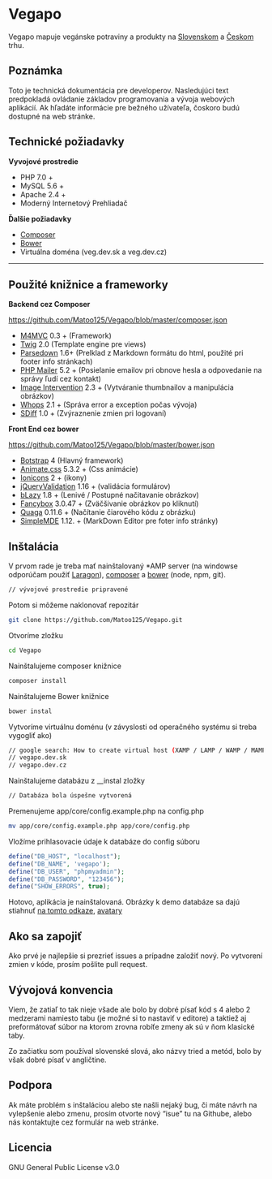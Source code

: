 # Vegapo

Vegapo mapuje vegánske potraviny a produkty na [Slovenskom](https://vegapo.sk) a [Českom](https://vegapo.cz) trhu.

## Poznámka

Toto je technická dokumentácia pre developerov. Nasledujúci text predpokladá ovládanie základov programovania a vývoja webových aplikácií. Ak hľadáte informácie pre bežného užívateľa, čoskoro budú dostupné na web stránke.

## Technické požiadavky

**Vyvojové prostredie**

- PHP 7.0 + 
- MySQL 5.6 +
- Apache 2.4 + 
- Moderný Internetový Prehliadač

**Ďalšie požiadavky**

- [Composer](https://getcomposer.org)
- [Bower](https://bower.io)
- Virtuálna doména (veg.dev.sk a veg.dev.cz)
****
## Použité knižnice a frameworky

**Backend cez Composer**

https://github.com/Matoo125/Vegapo/blob/master/composer.json
- [M4MVC](https://github.com/Matoo125/m4mvc) 0.3 + (Framework)
- [Twig](https://twig.symfony.com) 2.0 (Template engine pre views)
- [Parsedown](http://parsedown.org) 1.6+ (Prelklad z Markdown formátu do html, použité pri footer info stránkach)
- [PHP Mailer](https://github.com/PHPMailer/PHPMailer) 5.2 + (Posielanie emailov pri obnove hesla a odpovedanie na správy ľudí cez kontakt)
- [Image Intervention](http://image.intervention.io) 2.3 + (Vytváranie thumbnailov a manipulácia obrázkov)
- [Whops](http://filp.github.io/whoops/) 2.1 + (Správa error a exception počas vývoja)
- [SDiff](https://github.com/mrkovec/SDiff) 1.0 + (Zvýraznenie zmien pri logovaní)

**Front End cez bower**

https://github.com/Matoo125/Vegapo/blob/master/bower.json
- [Botstrap](http://getbootstrap.com) 4 (Hlavný framework)
- [Animate.css](https://daneden.github.io/animate.css/) 5.3.2 + (Css animácie)
- [Ionicons](http://ionicons.com) 2 + (ikony)
- [jQueryValidation](https://jqueryvalidation.org) 1.16 + (validácia formulárov)
- [bLazy](http://dinbror.dk/blazy/) 1.8 + (Lenivé / Postupné načitavanie obrázkov)
- [Fancybox](http://fancyapps.com/fancybox/3/) 3.0.47 + (Zväčšivanie obrázkov po kliknutí)
- [Quaga](https://serratus.github.io/quaggaJS/) 0.11.6 + (Načítanie čiarového kódu z obrázku)
- [SimpleMDE](https://simplemde.com) 1.12. + (MarkDown Editor pre foter info stránky)

## Inštalácia

V prvom rade je treba mať nainštalovaný *AMP server (na windowse odporúčam použiť [Laragon](https://laragon.org)), [composer](https://getcomposer.org/doc/00-intro.md) a [bower](https://bower.io/#install-bower) (node, npm, git).
```sh
// vývojové prostredie pripravené
```
Potom si môžeme naklonovať repozitár
```sh
git clone https://github.com/Matoo125/Vegapo.git
```
Otvoríme zložku
```sh
cd Vegapo
```
Nainštalujeme composer knižnice
```sh
composer install
```
Nainštalujeme Bower knižnice
```sh
bower instal
```
Vytvoríme virtuálnu doménu (v závyslosti od operačného systému si treba vygogliť ako)
```sh
// google search: How to create virtual host (XAMP / LAMP / WAMP / MAMP / Laragon)
// vegapo.dev.sk
// vegapo.dev.cz
```
Nainštalujeme databázu z __instal zložky
```sh
// Databáza bola úspešne vytvorená
```
Premenujeme app/core/config.example.php na config.php
```sh
mv app/core/config.example.php app/core/config.php
```
Vložíme prihlasovacie údaje k databáze do config súboru
```php
define("DB_HOST", "localhost");
define("DB_NAME", 'vegapo');
define("DB_USER", "phpmyadmin");
define("DB_PASSWORD", "123456");
define("SHOW_ERRORS", true);
```
Hotovo, aplikácia je nainštalovaná. Obrázky k demo databáze sa dajú stiahnuť [na tomto odkaze](https://drive.google.com/file/d/0B8Do53AIinx0dHI4MFFqbTZ6aEk/view?usp=sharing), [avatary](https://drive.google.com/open?id=0B8Do53AIinx0WUREZXdsZHVqblU)

## Ako sa zapojiť

Ako prvé je najlepšie si prezrieť issues a prípadne založiť nový. Po vytvorení zmien v kóde, prosím pošlite pull request.

## Vývojová konvencia

Viem, že zatiaľ to tak nieje všade ale bolo by dobré písať kód s 4 alebo 2 medzerami namiesto tabu (je možné si to nastaviť v editore) a taktiež aj preformátovať súbor na ktorom zrovna robíťe zmeny ak sú v ňom klasické taby.

Zo začiatku som používal slovenské slová, ako názvy tried a metód, bolo by však dobré písať v angličtine.

## Podpora

Ak máte problém s inštaláciou alebo ste našli nejaký bug, či máte návrh na vylepšenie alebo zmenu, prosím otvorte nový “isue” tu na Githube, alebo nás kontaktujte cez formulár na web stránke.

## Licencia

GNU General Public License v3.0


